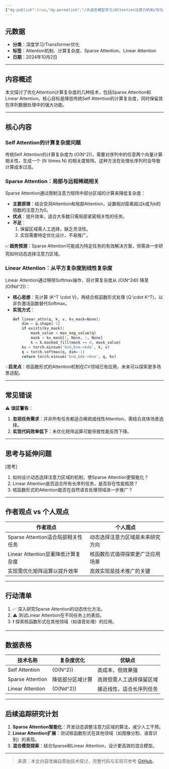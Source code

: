 ```yaml
---
{"dg-publish":true,"dg-permalink":"/大语言模型学习/Attention注意力机制/优化Attention计算复杂度的技术探讨","dg-home":false,"dg-description":"在此输入笔记的描述","dg-hide":false,"dg-hide-title":false,"dg-show-backlinks":true,"dg-show-local-graph":true,"dg-show-inline-title":true,"dg-pinned":false,"dg-passphrase":"在此输入访问密码","dg-enable-mathjax":false,"dg-enable-mermaid":false,"dg-enable-uml":false,"dg-note-icon":0,"dg-enable-dataview":false,"tags":["NLP"],"permalink":"/大语言模型学习/Attention注意力机制/优化Attention计算复杂度的技术探讨/","dgShowBacklinks":true,"dgShowLocalGraph":true,"dgShowInlineTitle":true,"dgPassFrontmatter":true,"noteIcon":0,"created":"2025-04-03T22:46:39.000+08:00","updated":"2025-04-13T13:06:02.000+08:00"}
---
```




## 元数据
- **分类**：深度学习/Transformer优化
- **标签**：Attention机制、计算复杂度、Sparse Attention、Linear Attention
- **日期**：2024年10月2日  

---



## 内容概述
本文探讨了优化Attention计算复杂度的几种技术，包括Sparse Attention和Linear Attention。核心目标是降低传统Self Attention的计算复杂度，同时保留其在序列数据处理中的强大功能。

---



## 核心内容

### Self Attention的计算复杂度问题
传统Self Attention的计算复杂度为 \(O(N^2)\)，需要对序列中的任意两个向量计算相关性，生成一个 \(N \times N\) 的相关度矩阵。这种方法在处理长序列时会导致计算成本过高。


### Sparse Attention：局部与远程稀疏相关
Sparse Attention通过限制注意力矩阵中部分区域的计算来降低复杂度：
- **主要原理**：结合空洞Attention和局部Attention，设置相对距离超过k或为k的倍数的注意力为0。
- **优点**：提升效率，适合大多数只需局部紧密相关性的任务。
- **不足**：
  1. 保留区域需人工选择，缺乏灵活性。
  2. 实现需要特定优化设计，不易推广。

📈**趋势预测**：Sparse Attention可能成为特定任务的有效解决方案，但需进一步研究如何动态选择注意力区域。


### Linear Attention：从平方复杂度到线性复杂度
Linear Attention通过移除Softmax操作，将计算复杂度从 \(O(N^2d)\) 降至 \(O(Nd^2)\)：
- **核心思想**：先计算 \(K^T \cdot V\)，再结合核函数形式处理 \(Q \cdot K^T\)，以非负激活函数替代Softmax。
- **实现方式**：
  ```python
  def linear_attn(q, k, v, kv_mask=None):
      dim = q.shape[-1]
      if exists(kv_mask):
          mask_value = max_neg_value(q)
          mask = kv_mask[:, None, :, None]
          k = k.masked_fill(mask == 0, mask_value)
      kv = torch.einsum('bnd,bne->bde', k, v)
      q = torch.softmax(q, dim=-1)
      return torch.einsum('bnd,bde->bne', q, kv)
  ```

💡**启发点**：核函数形式的Attention机制在CV领域已有应用，未来可以探索更多场景适配。

---



## 常见错误
⚠️ **误区警告**：
1. **忽视任务需求**：并非所有任务都适合稀疏或线性Attention，需结合具体场景选择。
2. **实现代码效率低下**：未优化矩阵运算可能导致性能反而下降。

---



## 思考与延伸问题
[思考]  
1. 如何设计动态选择注意力区域的机制，使Sparse Attention更智能化？
2. Linear Attention是否适合所有长序列任务，是否存在性能瓶颈？
3. 核函数形式的Attention能否在自然语言处理领域进一步推广？

---



## 作者观点 vs 个人观点
| **作者观点**                          | **个人观点**                           |
|---------------------------------------|----------------------------------------|
| Sparse Attention适合局部相关性任务    | 动态选择注意力区域是未来研究方向       |
| Linear Attention显著降低计算复杂度    | 核函数形式值得探索更广泛应用场景       |
| 实现需优化矩阵运算以提升效率          | 高效实现是技术推广的关键               |

---



## 行动清单
1. ✅ 深入研究Sparse Attention的动态优化方法。
2. ⚠️ 测试Linear Attention在不同任务上的表现。
3. ❗️ 探索核函数形式在其他领域（如语音处理）的应用。

---



## 数据表格
| 技术名称         | 复杂度优化       | 优缺点                          |
|------------------|------------------|---------------------------------|
| Self Attention   | \(O(N^2)\)       | 高成本，但效果强                |
| Sparse Attention | 降低部分区域计算 | 高效但需人工选择保留区域         |
| Linear Attention | \(O(Nd^2)\)      | 接近线性，适合长序列任务         |

---



## 后续追踪研究计划
1. **Sparse Attention智能化**：开发动态调整注意力区域的算法，减少人工干预。
2. **Linear Attention扩展**：测试核函数形式在其他领域（如图像分割、语音识别）的表现。
3. **混合模型探索**：结合Sparse和Linear Attention，设计更高效的混合模型。

---

> 来源：本文内容改编自原始技术探讨，完整代码与实现可参考 [GitHub](https://github.com/lucidrains/linear-attention-transformer)。
